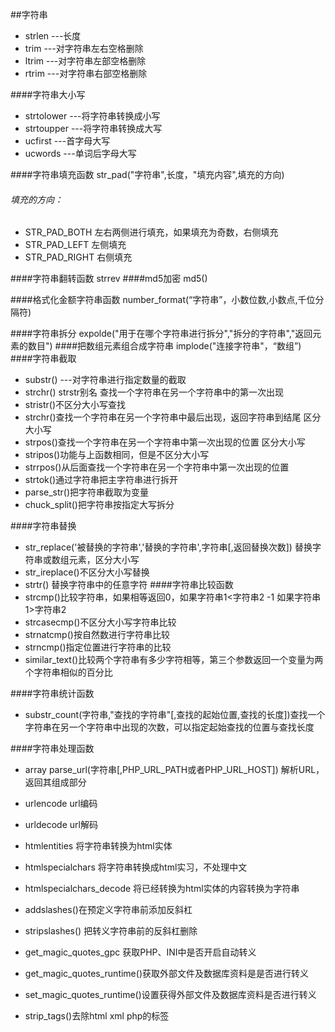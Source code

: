 ##字符串
* strlen   ---长度
* trim     ---对字符串左右空格删除
* ltrim    ---对字符串左部空格删除 
* rtrim    ---对字符串右部空格删除

####字符串大小写 
* strtolower     ---将字符串转换成小写
* strtoupper     ---将字符串转换成大写
* ucfirst        ---首字母大写
* ucwords        ---单词后字母大写

####字符串填充函数
str_pad("字符串",长度，"填充内容",填充的方向)

###### 填充的方向：
* STR_PAD_BOTH 左右两侧进行填充，如果填充为奇数，右侧填充
* STR_PAD_LEFT  左侧填充
* STR_PAD_RIGHT 右侧填充

####字符串翻转函数
strrev
####md5加密
md5()

####格式化金额字符串函数
number_format(“字符串”，小数位数,小数点,千位分隔符)

####字符串拆分
expolde("用于在哪个字符串进行拆分","拆分的字符串","返回元素的数目")
####把数组元素组合成字符串
implode("连接字符串"，“数组”)
####字符串截取
* substr()    ---对字符串进行指定数量的截取
* strchr() strstr别名   查找一个字符串在另一个字符串中的第一次出现
* stristr()不区分大小写查找
* strchr()查找一个字符串在另一个字符串中最后出现，返回字符串到结尾   区分大小写
* strpos()查找一个字符串在另一个字符串中第一次出现的位置  区分大小写
* stripos()功能与上函数相同，但是不区分大小写
* strrpos()从后面查找一个字符串在另一个字符串中第一次出现的位置
* strtok()通过字符串把主字符串进行拆开
* parse_str()把字符串截取为变量
* chuck_split()把字符串按指定大写拆分

####字符串替换
* str_replace('被替换的字符串','替换的字符串',字符串[,返回替换次数])  替换字符串或数组元素，区分大小写
* str_ireplace()不区分大小写替换
* strtr()  替换字符串中的任意字符
####字符串比较函数
* strcmp()比较字符串，如果相等返回0，如果字符串1<字符串2  -1  如果字符串1>字符串2 
* strcasecmp()不区分大小写字符串比较
* strnatcmp()按自然数进行字符串比较
* strncmp()指定位置进行字符串的比较
* similar_text()比较两个字符串有多少字符相等，第三个参数返回一个变量为两个字符串相似的百分比

####字符串统计函数
* substr_count(字符串,"查找的字符串"[,查找的起始位置,查找的长度])查找一个字符串在另一个字符串中出现的次数，可以指定起始查找的位置与查找长度

####字符串处理函数
* array  parse_url(字符串[,PHP_URL_PATH或者PHP_URL_HOST])   解析URL，返回其组成部分
* urlencode    url编码
* urldecode     url解码
* htmlentities   将字符串转换为html实体
* htmlspecialchars   将字符串转换成html实习，不处理中文
* htmlspecialchars_decode   将已经转换为html实体的内容转换为字符串


* addslashes()在预定义字符串前添加反斜杠 
* stripslashes() 把转义字符串前的反斜杠删除
* get_magic_quotes_gpc   获取PHP、INI中是否开启自动转义

* get_magic_quotes_runtime()获取外部文件及数据库资料是是否进行转义
* set_magic_quotes_runtime()设置获得外部文件及数据库资料是否进行转义
* strip_tags()去除html xml php的标签
